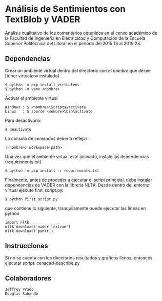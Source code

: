 # Análisis de Sentimientos con TextBlob y VADER
Análisis cualitativo de los comentarios obtenidos en el censo académico de la Facultad de Ingeniería en Electricidad y Computación de la Escuela Superior Politécnica del Litoral en el período del 2015 1S al 2019 2S.
## Dependencias
Crear un ambiente virtual dentro del directorio con el *nombre* que desee [tener virtualenv instalado]

```
$ python -m pip install virtualenv
$ python -m venv <nombre>
```
Activar el ambiente virtual
```
Windows : $ <nombre>\Scripts\activate
Linux   : $ source <nombre>\bin\activate
```
Para desactivarlo:
```
$ deactivate
```
La consola de comandos debería reflejar:
```
(<nombre>) workspace-path>
```
Una vez que el ambiente virtual esté activado, instale las dependencias (requirements.txt)
```
$ python -m pip install -r requirements.txt
```
Finalmente, antes de proceder a  ejecutar el script principal, debe instalar dependencias de VADER con la librería NLTK. Desde dentro del entorno virtual ejecute first_script.py:

```
$ python first_script.py
```
que contiene lo siguiente, tranquilamente puede ejecutar las líneas en python.
```
import nltk
nltk.download('vader_lexicon')
nltk.download('punkt')
```

## Instrucciones
Si no se cuenta con los directorios resultados y graficos llenos, entonces ejecutar script: cenacad-describe.py

## Colaboradores
```
Jeffrey Prado
Douglas Sabando
```
